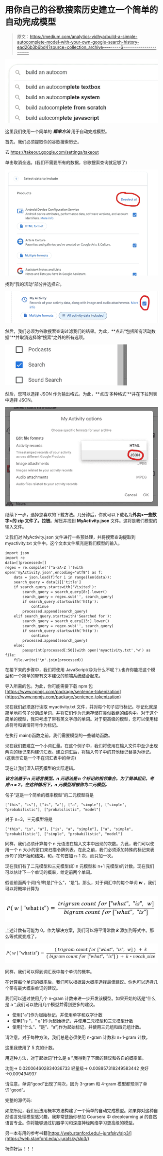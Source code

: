 # 用你自己的谷歌搜索历史建立一个简单的自动完成模型

> 原文：<https://medium.com/analytics-vidhya/build-a-simple-autocomplete-model-with-your-own-google-search-history-ead26b3b6bd4?source=collection_archive---------6----------------------->

![](img/88f47d8e5783afc0ee31ab8a32093b8e.png)

这里我们使用一个简单的 ***概率方法*** 用于自动完成模型。

首先，我们必须提取你的谷歌搜索历史。

去 https://takeout.google.com/settings/takeout

单击取消全选。(我们不需要所有的数据，谷歌搜索查询就足够了)

![](img/80b8803a033008270b6e20ff2ecad706.png)

找到“我的活动”部分并选择它。

![](img/b43ec34ca3090d6decf2eddaafe46ab0.png)

然后，我们必须为谷歌搜索查询过滤我们的结果。为此，**点击“包括所有活动数据”**并取消选择除“搜索”之外的所有选项。

![](img/c98cb392b23fe664971d66c4add03bf8.png)

然后，您可以选择 JSON 作为输出格式。为此，**点击‘多种格式’**并在下拉列表中选择 JSON。

![](img/739b87f7da36857f0fd3419d7e2bd54d.png)

继续下一步，选择您喜欢的下载方法。几分钟后，你就可以下载名为**外卖<一些数字>的 zip 文件了。拉链**。解压并找到 **MyActivity.json** 文件。这将是我们模型的输入文件。

让我们对 MyActivity.json 文件进行一些预处理，并将搜索查询提取到 myactivity.txt 文件中。这个文本文件填充是我们模型的输入。

```
import json
import re
data=[]processed=[]
regex = re.compile('[^a-zA-Z ]')with open('myActivity.json',encoding="utf8") as f:
    data = json.load(f)for i in range(len(data)):
    search_query = data[i]['title']
    if search_query.startswith('Visited'):
        search_query = search_query[8:].lower()
        search_query = regex.sub('', search_query)
        if search_query.startswith('http'):
            continue
        processed.append(search_query)
    elif search_query.startswith('Searched for'):
        search_query = search_query[13:].lower()
        search_query = regex.sub('', search_query)
        if search_query.startswith('http'):
            continue
        processed.append(search_query)
    else:
        passprint(processed[:50])with open('myactivity.txt','w') as file:
    file.write('\n'.join(processed))
```

在接下来的步骤中，我们将使用 JavaScript(😋为什么不呢？).也许你能把这个模型和一个简单的带有文本建议的前端系统结合起来。

导入所需的包。为此，你可能需要下载 npm 包[https://www.npmjs.com/package/sentence-tokenization](https://www.npmjs.com/package/sentence-tokenization)

现在我们必须逐行读取 myactivity.txt 文件，并对每个句子进行标记。标记化就是简单地将句子分割成单词，并将它们作为元素存储在类似数组的结构中。对于这个简单的模型，我只考虑了带有英文字母的单词。对于更高级的模型，您可以使用标点符号和表情符号作为标记。

在执行 main()函数之前，我们需要模型的一些辅助函数。

现在我们要建立一个小词汇量。在这个例子中，我们将使用在输入文件中至少出现两次的标记来构建词汇表。建立词汇后，将输入句子中的其他标记替换为<unk>标记。(这表示它是一个不在词汇表中的单词)</unk>

现在让我们深入研究模型的实际逻辑。

***该方法基于 n 元语言模型。n 元语法是 n 个标记的相邻集合。为了简单起见，考虑 n = 2。在这种情况下，n 元模型将被称为二元模型。***

句子“这是一个简单的概率模型”的二元模型将是

```
["this", "is"], ["is", "a"], ["a", "simple"], ["simple", "probabilistic"], ["probabilistic", "model"]
```

对于 n=3，三元模型将是

```
["this", "is", "a"], ["is", "a", "simple"], ["a", "simple", "probabilistic"], ["simple", "probabilistic", "model"]
```

同样，我们必须计算每个 n 元语法在输入文本中出现的次数。为此，我们可以使用一个 n 大小的窗口来扫描令牌列表。在此之前，我们必须添加特殊的标记来表示句子的开始和结束。~~和<e>。~~在句首加 n-1 次，而<e>只加一次。</e>~~</e>~~

现在我们有了二元模型和三元模型(即 n 元模型和 n+1 元模型)的计数。现在我们可以估计下一个单词的概率，给定前两个单词。

假设前面两个词(令牌)是[“什么”，“是”]。那么，对于词汇中的每个单词 ***w*** ，我们可以将概率计算为

![](img/c0754ec4830428e7265e76f4f1880cb0.png)

上述计数有可能为 0。作为解决方案，我们可以将平滑常数 ***k*** 添加到等式中。那么等式就变成了，

![](img/42e92f7d1cd4e6d4c90d372ff9681c16.png)

同样，我们可以得到词汇表中每个单词的概率。

在计算每个单词的概率后，我们可以根据最大概率选择最佳建议。你也可以选择几个带有最大概率单词的建议。

我们可以通过使用几个 n-gram 计数来进一步开发该模型。如果开始的话是“什么是 a ”,我们可以使用几个模型并得到更多的建议。

*   使用["a"]作为起始标记，并使用单字和双字计数
*   使用["is "，" a"]作为起始标记，并使用二元模型和三元模型计数
*   使用[“什么”、“是”、“a”]作为起始标记，并使用三元组和四元组计数。

请注意，对于每种方法，我们总是必须使用 n-gram 计数和 n+1-gram 计数。

这里我使用了 5 克的计数。

用这种方法，对于起始词“什么是 a ”,我得到了下面的建议和各自的概率值。

功能→ 0.020064602834036733
轻量级→ 0.008857318249583442
良好→0.009494937

请注意，单词“good”出现了两次，因为 3-gram 和 4-gram 模型都预测了单词“good”。

完整的源代码:

如您所见，我们设法用概率方法构建了一个简单的自动完成模型。如果你对这种自然语言处理模型感兴趣，我非常鼓励你参加 Coursera 中 deeplearning.ai 的自然语言专业。你将能够通过机器学习和深度神经网络学习更高级的模型。

另一本有用的参考书籍[https://web.stanford.edu/~jurafsky/slp3/](https://web.stanford.edu/~jurafsky/slp3/)

祝你好运！！！